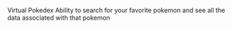 Virtual Pokedex
Ability to search for your favorite pokemon and see all the data associated with that pokemon
